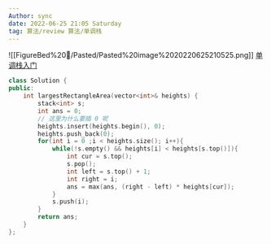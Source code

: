 ```yaml
---
Author: sync
date: 2022-06-25 21:05 Saturday
tag: 算法/review 算法/单调栈
---
```


![[FigureBed%20🌄/Pasted/Pasted%20image%2020220625210525.png]]
[单调栈入门](https://leetcode-cn.com/problems/largest-rectangle-in-histogram/solution/84-by-ikaruga/)
```cpp
class Solution {
public:
    int largestRectangleArea(vector<int>& heights) {
        stack<int> s;
        int ans = 0;
		// 这里为什么要插 0 呢
        heights.insert(heights.begin(), 0);
        heights.push_back(0);
        for(int i = 0 ;i < heights.size(); i++){
            while(!s.empty() && heights[i] < heights[s.top()]){
                int cur = s.top();
                s.pop();
                int left = s.top() + 1;
                int right = i;
                ans = max(ans, (right - left) * heights[cur]);
            }
            s.push(i);
        }
        return ans;
    }
};
```